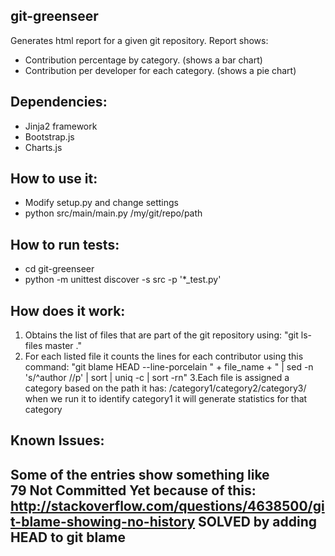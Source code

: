 git-greenseer
------------------
Generates html report for a given git repository. Report shows:
- Contribution percentage by category. (shows a bar chart)
- Contribution per developer for each category. (shows a pie chart)

Dependencies:
-------------------
- Jinja2 framework
- Bootstrap.js
- Charts.js

How to use it:
-------------------
- Modify setup.py and change settings
- python src/main/main.py /my/git/repo/path

How to run tests:
-------------------
- cd git-greenseer
- python -m unittest discover -s src -p '*_test.py'

How does it work:
----------------------
1. Obtains the list of files that are part of the git repository using: 
"git ls-files master ."
2. For each listed file it counts the lines for each contributor using this command:
"git blame HEAD --line-porcelain " + file_name + " | sed -n 's/^author //p' | sort | uniq -c | sort -rn"
3.Each file is assigned a category based on the path it has:
/category1/category2/category3/ when we run it to identify category1 it will generate statistics for that category

Known Issues:
------------
Some of the entries show something like  
79 Not Committed Yet
because of this:
http://stackoverflow.com/questions/4638500/git-blame-showing-no-history
SOLVED by adding HEAD to git blame
----------